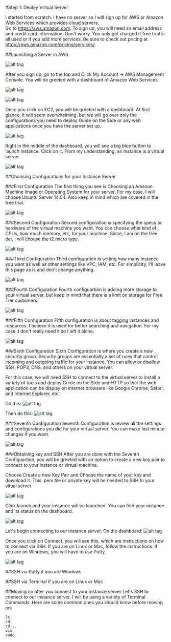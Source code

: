 #Step 1: Deploy Virtual Server


I started from scratch. I have no server so I will sign up for AWS or Amazon Web Services which provides cloud servers.  
Go to https://aws.amazon.com. To sign up, you will need an email address and credit card information. Don't worry. You only get charged if free trial is all used or if you add more services. Be sure to check out pricing at https://aws.amazon.com/pricing/services/. 


##Launching a Server in AWS


![alt tag](https://github.com/TonyMeiDeveloper/GuideOnTheSide/blob/master/GuidePictures/AWS.png)


After you sign up, go to the top and Click My Account -> AWS Management Console. You will be greeted with a dashboard of Amazon Web Services.


![alt tag](https://github.com/TonyMeiDeveloper/GuideOnTheSide/blob/master/GuidePictures/Dashboard1.png)


![alt tag](https://github.com/TonyMeiDeveloper/GuideOnTheSide/blob/master/GuidePictures/Dashboard2.png)


Once you click on EC2, you will be greeted with a dashboard. At first glance, it will seem overwhelming, but we will go over only the configurations you need to deploy Guide on the Side or any web applications once you have the server set up.    


![alt tag](https://github.com/TonyMeiDeveloper/GuideOnTheSide/blob/master/GuidePictures/CreateInstance1.png)   



Right in the middle of the dashboard, you will see a big blue button to launch instance. Click on it. From my understanding, an Instance is a virtual server. 


![alt tag](https://github.com/TonyMeiDeveloper/GuideOnTheSide/blob/master/GuidePictures/CreateInstance2.png)


##Choosing Configurations for your Instance Server

###First Configuration
The first thing you see is Choosing an Amazon Machine Image or Operating System for your server. For my case, I will choose Ubuntu Server 14.04. Also keep in mind which are covered in the free trial. 


![alt tag](https://github.com/TonyMeiDeveloper/GuideOnTheSide/blob/master/GuidePictures/config1.png)


###Second Configuration
Second configuration is specifying the specs or hardware of the virtual machine you want. You can choose what kind of CPUs, how much memory, etc, for your machine. Since, I am on the free tier, I will choose the t2.micro type.  


![alt tag](https://github.com/TonyMeiDeveloper/GuideOnTheSide/blob/master/GuidePictures/config2.png)


###Third Configuration
Third configuration is setting how many instance you want as well as other settings like VPC, IAM, etc. For simplicity, I'll leave this page as is and don't change anything.     


![alt tag](https://github.com/TonyMeiDeveloper/GuideOnTheSide/blob/master/GuidePictures/config3.png)


###Fourth Configuration 
Fourth configuartion is adding more storage to your virtual server, but keep in mind that there is a limit on storage for Free Tier customers. 


![alt tag](https://github.com/TonyMeiDeveloper/GuideOnTheSide/blob/master/GuidePictures/config4.png)


###Fifth Configuration
Fifth configuration is about tagging instances and resources. I believe it is used for better searching and navigation. For my case, I don't really need it so I left it alone. 


![alt tag](https://github.com/TonyMeiDeveloper/GuideOnTheSide/blob/master/GuidePictures/config5.png)


###Sixth Configuration
Sixth Configuration is where you create a new security group. Security groups are essentially a set of rules that control incoming and outgoing traffic for your instance. You can allow or disallow SSH, POP3, DNS, and others on your virtual server.      

For this case, we will need SSH to connect to the virtual server to install a variety of tools and deploy Guide on the Side and HTTP so that the web application can be display on internet browsers like Google Chrome, Safari, and Internet Explorer, etc. 

Do this: 
![alt tag](https://github.com/TonyMeiDeveloper/GuideOnTheSide/blob/master/GuidePictures/config6.png)


Then do this: 
![alt tag](https://github.com/TonyMeiDeveloper/GuideOnTheSide/blob/master/GuidePictures/config6.5.png)


###Seventh Configuration
Seventh Configuration is review all the settings and configurations you did for your virtual server. You can make last minute changes if you want.


![alt tag](https://github.com/TonyMeiDeveloper/GuideOnTheSide/blob/master/GuidePictures/config7.png)


###Obtaining key and SSH
After you are done with the Seventh Configuartion, you will be greeted with an option to create a new key pair to connect to your instance or virtual machine. 

Choose Create a new Key Pair and Choose the name of your key and download it. This .pem file or private key will be needed to SSH to your vitual server.  

![alt tag](https://github.com/TonyMeiDeveloper/GuideOnTheSide/blob/master/GuidePictures/config7.5.png)


Click launch and your instance will be launched. You can find your instance and its status on the dashboard. 


![alt tag](https://github.com/TonyMeiDeveloper/GuideOnTheSide/blob/master/GuidePictures/instancedashboard.png)


Let's begin connecting to our instance server. On the dashboard:
![alt tag](https://github.com/TonyMeiDeveloper/GuideOnTheSide/blob/master/GuidePictures/instancedashboard2.png)


Once you click on Connect, you will see this, which are instructions on how to connect via SSH. If you are on Linux or Mac, follow the instructions. If you are on Windows, you will have to use Putty. 


![alt tag](https://github.com/TonyMeiDeveloper/GuideOnTheSide/blob/master/GuidePictures/connect.png)

##SSH via Putty if you are Windows 




##SSH via Terminal if you are on Linux or Mac



##Moving on after you connect to your instance server
Let's SSH to connect to our instance server. I will be using a variety of Terminal Commands. Here are some common ones you should know before moving on:

```
ls
cd 
cd ..
vim
sudo
```





